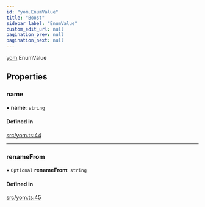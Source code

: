 ```yaml
---
id: "yom.EnumValue"
title: "Boost"
sidebar_label: "EnumValue"
custom_edit_url: null
pagination_prev: null
pagination_next: null
---
```


[yom](../namespaces/yom.md).EnumValue

## Properties

### name

• **name**: `string`

#### Defined in

[src/yom.ts:44](https://github.com/yolmio/boost/blob/5cada48/src/yom.ts#L44)

___

### renameFrom

• `Optional` **renameFrom**: `string`

#### Defined in

[src/yom.ts:45](https://github.com/yolmio/boost/blob/5cada48/src/yom.ts#L45)
